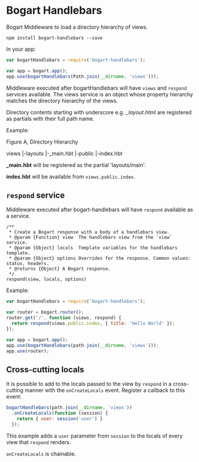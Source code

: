 # Bogart Handlebars

Bogart Middleware to load a directory hierarchy of views.

    npm install bogart-handlebars --save

In your app:

```javascript
var bogartHandlebars = require('bogart-handlebars');

var app = bogart.app();
app.use(bogartHandlebars(Path.join(__dirname, 'views')));
```

Middleware executed after bogartHandlebars will have `views` and
`respond` services available. The views service is an object whose
property hierarchy matches the directory hierarchy of the views.

Directory contents starting with underscore e.g. *_layout.html* are
registered as partials with their full path name.

Example:

Figure A, Directory Hierarchy

views
  |-layouts
    |-_main.hbt
  |-public
    |-index.hbt

**_main.hbt** will be registered as the partial 'layouts/main'.

**index.hbt** will be available from `views.public.index`.

## `respond` service

Middleware executed after bogart-handlebars will have `respond` available
as a service.

    /**
     * Create a Bogart response with a body of a handlebars view.
     * @param {Function} view  The handlebars view from the `view` service.
     * @param {Object} locals  Template variables for the handlebars template.
     * @param {Object} options Overrides for the response. Common values: status, headers.
     * @returns {Object} A Bogart response.
     */
    respond(view, locals, options)

Example:

```javascript
var bogartHandlebars = require('bogart-handlebars');

var router = bogart.router();
router.get('/', function (views, respond) {
  return respond(views.public.index, { title: 'Hello World' });
});

var app = bogart.app();
app.use(bogartHandlebars(path.join(__dirname, 'views')));
app.use(router);
```

## Cross-cutting locals

It is possible to add to the locals passed to the view by `respond` in
a cross-cutting manner with the `onCreateLocals` event. Register a callback
to this event:

```javascript
bogartHandlebars(path.join(__dirname, 'views'))
  .onCreateLocals(function (session) {
    return { user: session('user') }
  });
```

This example adds a `user` parameter from `session` to the locals
of every view that `respond` renders.

`onCreateLocals` is chainable.